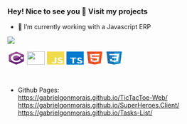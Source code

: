 ### Hey! Nice to see you 👋 Visit my projects

- 🌱 I’m currently working with a Javascript ERP

<img height="180em" src="https://github-readme-stats.vercel.app/api/top-langs/?username=GabrielGonMorais&layout=compact&langs_count=7&theme=dracula"/><br>
<div style="display: inline_block">
  <img align="center" height="30" width="40" src="https://raw.githubusercontent.com/devicons/devicon/master/icons/csharp/csharp-original.svg">
  <img align="center" height="30" width="40" src="https://cdn.jsdelivr.net/gh/devicons/devicon/icons/dotnetcore/dotnetcore-original.svg">
  
  <img align="center" height="30" width="40" src="https://raw.githubusercontent.com/devicons/devicon/master/icons/javascript/javascript-plain.svg">
  <img align="center" height="30" width="40" src="https://raw.githubusercontent.com/devicons/devicon/master/icons/typescript/typescript-plain.svg">
  <img align="center" height="30" width="40" src="https://raw.githubusercontent.com/devicons/devicon/master/icons/html5/html5-original.svg">
  <img align="center" height="30" width="40" src="https://raw.githubusercontent.com/devicons/devicon/master/icons/css3/css3-original.svg">
</div>
<br><br>

- Github Pages: <br>
https://gabrielgonmorais.github.io/TicTacToe-Web/ <br>
https://gabrielgonmorais.github.io/SuperHeroes.Client/ <br>
https://gabrielgonmorais.github.io/Tasks-List/
